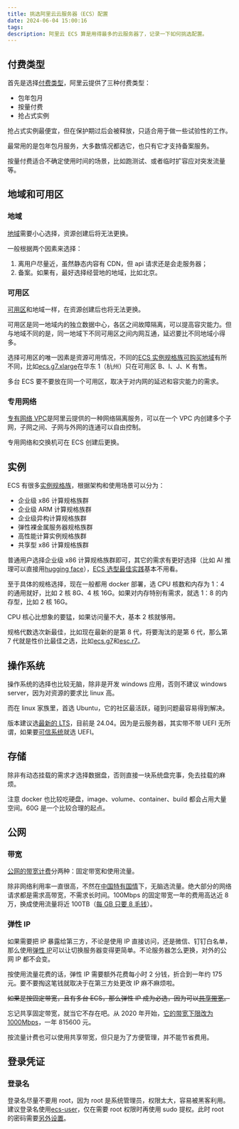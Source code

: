 ```yaml
---
title: 挑选阿里云云服务器（ECS）配置
date: 2024-06-04 15:00:16
tags:
description: 阿里云 ECS 算是用得最多的云服务器了，记录一下如何挑选配置。
---
```


## 付费类型

首先是选择[付费类型](https://help.aliyun.com/zh/ecs/product-overview/overview-51)，阿里云提供了三种付费类型：

- 包年包月
- 按量付费
- 抢占式实例

抢占式实例最便宜，但在保护期过后会被释放，只适合用于做一些试验性的工作。

最常用的是包年包月服务，大多数情况都选它，也只有它才支持备案服务。

按量付费适合不确定使用时间的场景，比如跑测试、或者临时扩容应对突发流量等。

## 地域和可用区

### 地域

[地域](https://help.aliyun.com/document_detail/40654.html#concept-z04-bg5-j8w)需要小心选择，资源创建后将无法更换。

一般根据两个因素来选择：

1. 离用户尽量近，虽然静态内容有 CDN，但 api 请求还是会走服务器；
2. 备案。如果有，最好选择经营地的地域，比如北京。

### 可用区

[可用区](https://help.aliyun.com/document_detail/40654.html#concept-0ai-gof-5y7)和地域一样，在资源创建后也将无法更换。

可用区是同一地域内的独立数据中心，各区之间故障隔离，可以提高容灾能力。但与地域不同的是，同一地域下不同可用区之间内网互通，延迟要比不同地域小得多。

选择可用区的唯一因素是资源可用情况，不同的[ECS 实例规格族可购买地域](https://ecs-buy.aliyun.com/instanceTypes/)有所不同，比如[ecs.g7.xlarge](https://help.aliyun.com/zh/ecs/user-guide/overview-of-instance-families#g7)在华东 1（杭州）只在可用区 B、I、J、K 有售。

多台 ECS 要不要放在同一个可用区，取决于对内网的延迟和容灾能力的需求。

### 专用网络

[专有网络 VPC](https://help.aliyun.com/zh/vpc/user-guide/overview-of-proprietary-networks-and-switches)是阿里云提供的一种网络隔离服务，可以在一个 VPC 内创建多个子网，子网之间、子网与外网的连通可以自由控制。

专用网络和交换机可在 ECS 创建后更换。

## 实例

ECS 有很多[实例规格族](https://help.aliyun.com/zh/ecs/user-guide/overview-of-instance-families)，根据架构和使用场景可以分为：

- 企业级 x86 计算规格族群
- 企业级 ARM 计算规格族群
- 企业级异构计算规格族群
- 弹性裸金属服务器规格族群
- 高性能计算实例规格族群
- 共享型 x86 计算规格族群

普通用户选择企业级 x86 计算规格族群即可，其它的需求有更好选择（比如 AI 推理可以直接用[hugging face](https://huggingface.co/inference-endpoints/dedicated)），[ECS 选型最佳实践](https://help.aliyun.com/zh/ecs/use-cases/best-practices-for-instance-type-selection)基本不用看。

至于具体的规格选择，现在一般都用 docker 部署，选 CPU 核数和内存为 1：4 的通用就好，比如 2 核 8G、4 核 16G。如果对内存特别有需求，就选 1：8 的内存型，比如 2 核 16G。

CPU 核心比想象的要猛，如果访问量不大，基本 2 核就够用。

规格代数选次新最佳，比如现在最新的是第 8 代，将要淘汰的是第 6 代，那么第 7 代就是性价比最佳之选，比如[ecs.g7](https://help.aliyun.com/zh/ecs/user-guide/overview-of-instance-families#g7)和[esc.r7](https://help.aliyun.com/zh/ecs/user-guide/overview-of-instance-families#9e4ed29e73q6z)。

## 操作系统

操作系统的选择也比较无脑，除非是开发 windows 应用，否则不建议 windows server，因为对资源的要求比 linux 高。

而在 linux 家族里，首选 Ubuntu，它的社区最活跃，碰到问题最容易得到解决。

版本建议选[最新的 LTS](https://ubuntu.com/download/server)，目前是 24.04。因为是云服务器，其实带不带 UEFI 无所谓，如果要[可信系统](https://help.aliyun.com/zh/ecs/user-guide/overview-of-trusted-computing-capabilities)就选 UEFI。

## 存储

除非有动态挂载的需求才选择数据盘，否则直接一块系统盘完事，免去挂载的麻烦。

注意 docker 也比较吃硬盘，image、volume、container、build 都会占用大量空间。60G 是一个比较合理的起点。

## 公网

### 带宽

[公网的带宽计费](https://help.aliyun.com/zh/ecs/product-overview/public-bandwidth#ded55580efdf7)分两种：固定带宽和使用流量。

除非网络利用率一直很高，不然在[中国特有国情](https://www.bilibili.com/video/BV1z84y117Ab/)下，无脑选流量。绝大部分的网络请求都是需求高带宽，不需求长时间。100Mbps 的固定带宽一年的费用高达近 8 万，换成使用流量将近 100TB（[每 GB 只要 8 毛钱](https://help.aliyun.com/zh/ecs/product-overview/public-bandwidth#section-gxl-ntk-zdb)）。

### 弹性 IP

如果需要把 IP 暴露给第三方，不论是使用 IP 直接访问，还是微信、钉钉白名单，那么使用[弹性 IP](https://help.aliyun.com/zh/eip/eip-overview)可以让切换服务器变得更简单。不论服务器怎么更换，对外的公网 IP 都不会变。

按使用流量花费的话，弹性 IP 需要额外花费每小时 2 分钱，折合到一年约 175 元。要不要掏这笔钱就取决于在第三方处更改 IP 麻不麻烦啦。

~~如果是按固定带宽，且有多台 ECS，那么弹性 IP 成为必选，因为可以[共享带宽](https://help.aliyun.com/zh/internet-shared-bandwidth/product-overview/what-is-internet-shared-bandwidth)。~~

忘记共享固定带宽，就当它不存在吧。从 2020 年开始，[它的带宽下限改为 1000Mbps](https://help.aliyun.com/zh/internet-shared-bandwidth/product-overview/limits)，一年 815600 元。

按流量计费也可以使用共享带宽，但只是为了方便管理，并不能节省费用。

## 登录凭证

### 登录名

登录名尽量不要用 root，因为 root 是系统管理员，权限太大，容易被黑客利用。建议登录名使用[ecs-user](https://help.aliyun.com/zh/ecs/user-guide/manage-the-username-used-to-log-on-to-an-ecs-instance)，仅在需要 root 权限时再使用 sudo 提权。此时 root 的密码需要[另外设置](https://help.aliyun.com/zh/ecs/user-guide/manage-the-username-used-to-log-on-to-an-ecs-instance#e64800027faj8)。
